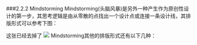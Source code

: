###2.2.2 Mindstorming
Mindstorming(头脑风暴)是另外一种产生作为原创性设计的第一步，其思考逻辑是由从零散的点找出一个设计点或连接一条设计线，其排版形式可以参考下图：




这张已经去掉了
![](http://kitpic.makebi.net/ixd/2_2.jpg)
Mindstorming其他的排版形式还有以下几种：


